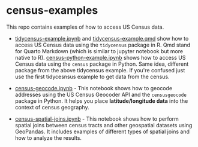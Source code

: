 # census-examples

This repo contains examples of how to access US Census data.

* [tidycensus-example.ipynb](tidycensus-example.ipynb) and [tidycensus-example.qmd](tidycensus-example.qmd) show how to access US Census data using the `tidycensus` package in R. Qmd stand for Quarto Markdown (which is similar to jupyter notebook but more native to R).    [census-python-example.ipynb](census-python-example.ipynb) shows how to access US Census data using the `census` package in Python. Same idea, different package from the above tidycensus example. If you're confused just use the first tidycesnsus example to get data from the census.

*   [census-geocode.ipynb](census-geocode.ipynb) - This notebook shows how to geocode addresses using the US Census Geocoder API and the `censusgeocode` package in Python. It helps you place **latitude/longitude data** into the context of census geography.

*   [census-spatial-joins.ipynb](census-spatial-joins.ipynb) - This notebook shows how to perform spatial joins between census tracts and other geospatial datasets using GeoPandas. It includes examples of different types of spatial joins and how to analyze the results.
